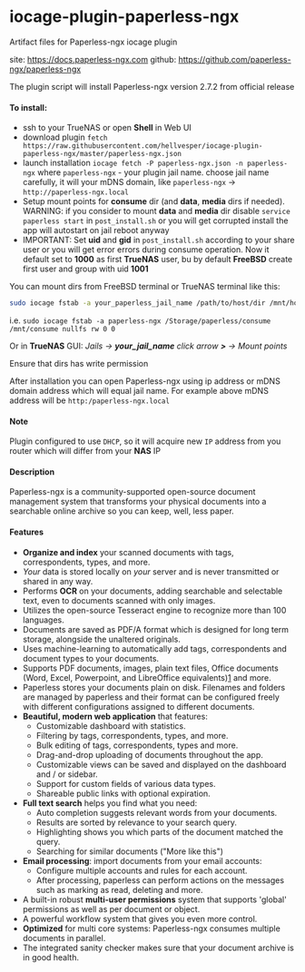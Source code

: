 # iocage-plugin-paperless-ngx

Artifact files for Paperless-ngx iocage plugin

site: https://docs.paperless-ngx.com
github: https://github.com/paperless-ngx/paperless-ngx

The plugin script will install Paperless-ngx version 2.7.2 from official release 

#### To install:

- ssh to your TrueNAS or open **Shell** in Web UI
- download plugin `fetch https://raw.githubusercontent.com/hellvesper/iocage-plugin-paperless-ngx/master/paperless-ngx.json`
- launch installation `iocage fetch -P paperless-ngx.json -n paperless-ngx` where `paperless-ngx` - your plugin jail name.
    choose jail name carefully, it will your mDNS domain, like `paperless-ngx` -> `http://paperless-ngx.local`
- Setup mount points for **consume** dir (and **data**, **media** dirs if needed).
    WARNING: if you consider to mount **data** and **media** dir disable `service paperless start` in `post_install.sh` or you will get corrupted install
    the app will autostart on jail reboot anyway
- IMPORTANT: Set **uid** and **gid** in `post_install.sh` according to your share user or you will get error errors during consume operation.
    Now it default set to **1000** as first **TrueNAS** user, bu by default **FreeBSD** create first user and group with uid **1001**

You can mount dirs from FreeBSD terminal or TrueNAS terminal like this:
```sh
sudo iocage fstab -a your_paperless_jail_name /path/to/host/dir /mnt/host_dir nullfs rw 0 0
```
i.e. `sudo iocage fstab -a paperless-ngx /Storage/paperless/consume /mnt/consume nullfs rw 0 0`

Or in **TrueNAS** GUI: *Jails -> **your_jail_name** click arrow **>** -> Mount points*

Ensure that dirs has write permission

After installation you can open Paperless-ngx using ip address or mDNS domain address which will equal jail name. For example above mDNS address will be `http:/paperless-ngx.local`

#### Note

Plugin configured to use `DHCP`, so it will acquire new `IP` address from you router which will differ from your **NAS** IP


#### Description

Paperless-ngx is a community-supported open-source document management system that transforms your physical documents into a searchable online archive so you can keep, well, less paper.

#### Features

- **Organize and index** your scanned documents with tags, correspondents, types, and more.
- _Your_ data is stored locally on _your_ server and is never transmitted or shared in any way.
- Performs **OCR** on your documents, adding searchable and selectable text, even to documents scanned with only images.
- Utilizes the open-source Tesseract engine to recognize more than 100 languages.
- Documents are saved as PDF/A format which is designed for long term storage, alongside the unaltered originals.
- Uses machine-learning to automatically add tags, correspondents and document types to your documents.
- Supports PDF documents, images, plain text files, Office documents (Word, Excel, Powerpoint, and LibreOffice equivalents)[1](https://docs.paperless-ngx.com/#fn:1) and more.
- Paperless stores your documents plain on disk. Filenames and folders are managed by paperless and their format can be configured freely with different configurations assigned to different documents.
- **Beautiful, modern web application** that features:
    - Customizable dashboard with statistics.
    - Filtering by tags, correspondents, types, and more.
    - Bulk editing of tags, correspondents, types and more.
    - Drag-and-drop uploading of documents throughout the app.
    - Customizable views can be saved and displayed on the dashboard and / or sidebar.
    - Support for custom fields of various data types.
    - Shareable public links with optional expiration.
- **Full text search** helps you find what you need:
    - Auto completion suggests relevant words from your documents.
    - Results are sorted by relevance to your search query.
    - Highlighting shows you which parts of the document matched the query.
    - Searching for similar documents ("More like this")
- **Email processing**: import documents from your email accounts:
    - Configure multiple accounts and rules for each account.
    - After processing, paperless can perform actions on the messages such as marking as read, deleting and more.
- A built-in robust **multi-user permissions** system that supports 'global' permissions as well as per document or object.
- A powerful workflow system that gives you even more control.
- **Optimized** for multi core systems: Paperless-ngx consumes multiple documents in parallel.
- The integrated sanity checker makes sure that your document archive is in good health.